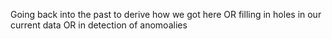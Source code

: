 Going back into the past to derive how we got here OR filling in holes in our current data OR in detection of anomoalies